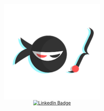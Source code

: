<div id="header" align="center">
    <img src="/assets/images/icon.png" width="300"/>
    <div id="badges">
        <a href="https://www.linkedin.com/in/raymond-lei/">
            <img src="https://img.shields.io/badge/LinkedIn-blue?style=for-the-badge&logo=linkedin&logoColor=white" alt="LinkedIn Badge"/>
        </a>
    </div>
    <img src="https://komarev.com/ghpvc/?username=raymondlei90s&style=flat-square&color=blue" alt=""/>
</div>

<!-- ### Hi there 👋 -->
<!-- ### :fire: My Stats : -->
<!-- <p align="left"> <a href="https://github.com/ryo-ma/github-profile-trophy"><img src="https://github-profile-trophy.vercel.app/?username=raymondlei90s" alt="raymondlei90s" /></a> </p>
<p><img align="center" src="http://github-readme-streak-stats.herokuapp.com?user=raymondlei90s&theme=dark&background=000000" alt="raymondlei90s" /></p>
<p><img align="center" src="https://github-readme-stats.vercel.app/api?username=raymondlei90s&show_icons=true&locale=en" alt="raymondlei90s" /></p>
<p><img align="center" src="https://github-readme-stats.vercel.app/api/top-langs/?username=raymondlei90s" alt="raymondlei90s" /></p> -->

<!--
**raymondlei90s/raymondlei90s** is a ✨ _special_ ✨ repository because its `README.md` (this file) appears on your GitHub profile.

Here are some ideas to get you started:

- 🔭 I’m currently working on ...
- 🌱 I’m currently learning ...
- 👯 I’m looking to collaborate on ...
- 🤔 I’m looking for help with ...
- 💬 Ask me about ...
- 📫 How to reach me: ...
- 😄 Pronouns: ...
- ⚡ Fun fact: ...
-->
